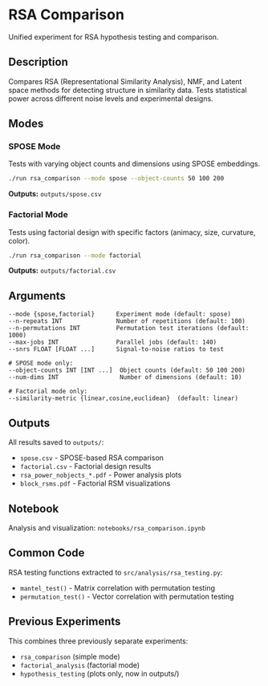 # RSA Comparison

Unified experiment for RSA hypothesis testing and comparison.

## Description

Compares RSA (Representational Similarity Analysis), NMF, and Latent space methods for detecting structure in similarity data. Tests statistical power across different noise levels and experimental designs.

## Modes

### SPOSE Mode
Tests with varying object counts and dimensions using SPOSE embeddings.

```bash
./run rsa_comparison --mode spose --object-counts 50 100 200
```

**Outputs:** `outputs/spose.csv`

### Factorial Mode  
Tests using factorial design with specific factors (animacy, size, curvature, color).

```bash
./run rsa_comparison --mode factorial
```

**Outputs:** `outputs/factorial.csv`

## Arguments

```
--mode {spose,factorial}      Experiment mode (default: spose)
--n-repeats INT               Number of repetitions (default: 100)
--n-permutations INT          Permutation test iterations (default: 1000)
--max-jobs INT                Parallel jobs (default: 140)
--snrs FLOAT [FLOAT ...]      Signal-to-noise ratios to test

# SPOSE mode only:
--object-counts INT [INT ...]  Object counts (default: 50 100 200)
--num-dims INT                 Number of dimensions (default: 10)

# Factorial mode only:
--similarity-metric {linear,cosine,euclidean}  (default: linear)
```

## Outputs

All results saved to `outputs/`:
- `spose.csv` - SPOSE-based RSA comparison
- `factorial.csv` - Factorial design results
- `rsa_power_nobjects_*.pdf` - Power analysis plots
- `block_rsms.pdf` - Factorial RSM visualizations

## Notebook

Analysis and visualization: `notebooks/rsa_comparison.ipynb`

## Common Code

RSA testing functions extracted to `src/analysis/rsa_testing.py`:
- `mantel_test()` - Matrix correlation with permutation testing
- `permutation_test()` - Vector correlation with permutation testing

## Previous Experiments

This combines three previously separate experiments:
- `rsa_comparison` (simple mode)
- `factorial_analysis` (factorial mode)
- `hypothesis_testing` (plots only, now in outputs/)

